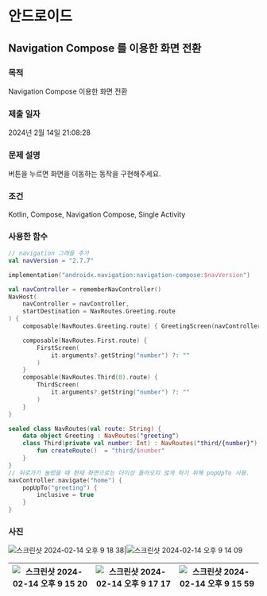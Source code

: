 # 안드로이드 


## Navigation Compose 를 이용한 화면 전환

### 목적
Navigation Compose 이용한 화면 전환

### 제출 일자

2024년 2월 14일 21:08:28

### 문제 설명

 <p>버튼을 누르면 화면을 이동하는 동작을 구현해주세요.</p>

### 조건

 <p>Kotlin, Compose, Navigation Compose, Single Activity</p>

### 사용한 함수

```kotlin
// navigation 그래들 추가
val navVersion = "2.7.7"

implementation("androidx.navigation:navigation-compose:$navVersion")

val navController = rememberNavController()
NavHost(
    navController = navController,
    startDestination = NavRoutes.Greeting.route
) {
    composable(NavRoutes.Greeting.route) { GreetingScreen(navController) }

    composable(NavRoutes.First.route) {
        FirstScreen(
            it.arguments?.getString("number") ?: ""
        )
    }
    composable(NavRoutes.Third(0).route) {
        ThirdScreen(
            it.arguments?.getString("number") ?: ""
        )
    }
}

sealed class NavRoutes(val route: String) {
    data object Greeting : NavRoutes("greeting")
    class Third(private val number: Int) : NavRoutes("third/{number}") {
        fun createRoute()  = "third/$number"
    }
}
// 뒤로가기 눌렀을 때 현재 화면으로는 더이상 돌아오지 않게 하기 위해 popUpTo 사용.
navController.navigate("home") {
    popUpTo("greeting") {
        inclusive = true
    }
}
```

### 사진
![스크린샷 2024-02-14 오후 9 18 38](https://github.com/21dbwls12/DevelopAnything/assets/139525941/bee9a135-e015-4f79-bf85-808ebde1711d)|![스크린샷 2024-02-14 오후 9 14 09](https://github.com/21dbwls12/DevelopAnything/assets/139525941/f76d059a-eaf3-4a8c-964b-473b556feefb)

![스크린샷 2024-02-14 오후 9 15 20](https://github.com/21dbwls12/DevelopAnything/assets/139525941/e57131bf-902b-465d-86b6-98c7ce46d29c) |![스크린샷 2024-02-14 오후 9 17 17](https://github.com/21dbwls12/DevelopAnything/assets/139525941/c53cbecf-9a28-4626-868c-b73996d8589b) |![스크린샷 2024-02-14 오후 9 15 59](https://github.com/21dbwls12/DevelopAnything/assets/139525941/ebf74517-0a77-4f48-89d9-6b2c287fb31b)
--- | --- | --- |
